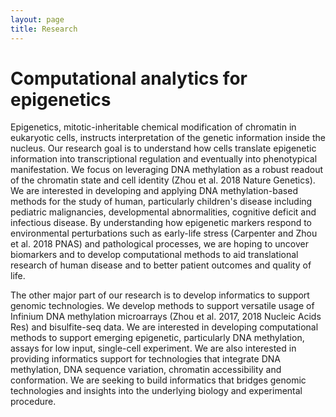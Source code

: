 ```yaml
---
layout: page
title: Research
---
```


# Computational analytics for epigenetics

Epigenetics, mitotic-inheritable chemical modification of chromatin in eukaryotic cells, instructs interpretation of the genetic information inside the nucleus.  Our research goal is to understand how cells translate epigenetic information into transcriptional regulation and eventually into phenotypical manifestation.  We focus on leveraging DNA methylation as a robust readout of the chromatin state and cell identity (Zhou et al. 2018 Nature Genetics). We are interested in developing and applying DNA methylation-based methods for the study of human, particularly children's disease including pediatric malignancies, developmental abnormalities, cognitive deficit and infectious disease.  By understanding how epigenetic markers respond to environmental perturbations such as early-life stress (Carpenter and Zhou et al. 2018 PNAS) and pathological processes, we are hoping to uncover biomarkers and to develop computational methods to aid translational research of human disease and to better patient outcomes and quality of life.

The other major part of our research is to develop informatics to support genomic technologies. We develop methods to support versatile usage of Infinium DNA methylation microarrays (Zhou et al. 2017, 2018 Nucleic Acids Res) and bisulfite-seq data. We are interested in developing computational methods to support emerging epigenetic, particularly DNA methylation, assays for low input, single-cell experiment. We are also interested in providing informatics support for technologies that integrate DNA methylation, DNA sequence variation, chromatin accessibility and conformation. We are seeking to build informatics that bridges genomic technologies and insights into the underlying biology and experimental procedure.
